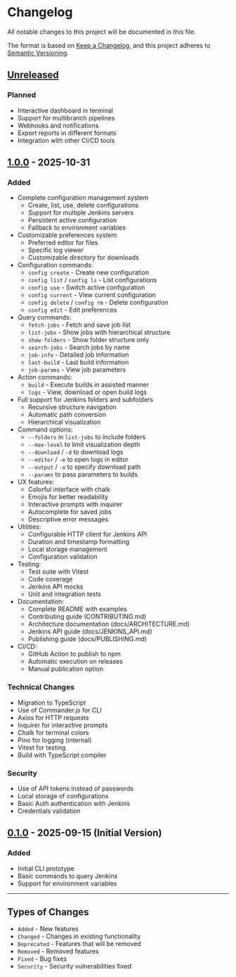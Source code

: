 # Changelog

All notable changes to this project will be documented in this file.

The format is based on [Keep a Changelog](https://keepachangelog.com/en/1.0.0/),
and this project adheres to [Semantic Versioning](https://semver.org/).

## [Unreleased]

### Planned
- Interactive dashboard in terminal
- Support for multibranch pipelines
- Webhooks and notifications
- Export reports in different formats
- Integration with other CI/CD tools

## [1.0.0] - 2025-10-31

### Added
- Complete configuration management system
  - Create, list, use, delete configurations
  - Support for multiple Jenkins servers
  - Persistent active configuration
  - Fallback to environment variables
- Customizable preferences system
  - Preferred editor for files
  - Specific log viewer
  - Customizable directory for downloads
- Configuration commands:
  - `config create` - Create new configuration
  - `config list` / `config ls` - List configurations
  - `config use` - Switch active configuration
  - `config current` - View current configuration
  - `config delete` / `config rm` - Delete configuration
  - `config edit` - Edit preferences
- Query commands:
  - `fetch-jobs` - Fetch and save job list
  - `list-jobs` - Show jobs with hierarchical structure
  - `show-folders` - Show folder structure only
  - `search-jobs` - Search jobs by name
  - `job-info` - Detailed job information
  - `last-build` - Last build information
  - `job-params` - View job parameters
- Action commands:
  - `build` - Execute builds in assisted manner
  - `logs` - View, download or open build logs
- Full support for Jenkins folders and subfolders
  - Recursive structure navigation
  - Automatic path conversion
  - Hierarchical visualization
- Command options:
  - `--folders` in `list-jobs` to include folders
  - `--max-level` to limit visualization depth
  - `--download` / `-d` to download logs
  - `--editor` / `-e` to open logs in editor
  - `--output` / `-o` to specify download path
  - `--params` to pass parameters to builds
- UX features:
  - Colorful interface with chalk
  - Emojis for better readability
  - Interactive prompts with inquirer
  - Autocomplete for saved jobs
  - Descriptive error messages
- Utilities:
  - Configurable HTTP client for Jenkins API
  - Duration and timestamp formatting
  - Local storage management
  - Configuration validation
- Testing:
  - Test suite with Vitest
  - Code coverage
  - Jenkins API mocks
  - Unit and integration tests
- Documentation:
  - Complete README with examples
  - Contributing guide (CONTRIBUTING.md)
  - Architecture documentation (docs/ARCHITECTURE.md)
  - Jenkins API guide (docs/JENKINS_API.md)
  - Publishing guide (docs/PUBLISHING.md)
- CI/CD:
  - GitHub Action to publish to npm
  - Automatic execution on releases
  - Manual publication option

### Technical Changes
- Migration to TypeScript
- Use of Commander.js for CLI
- Axios for HTTP requests
- Inquirer for interactive prompts
- Chalk for terminal colors
- Pino for logging (internal)
- Vitest for testing
- Build with TypeScript compiler

### Security
- Use of API tokens instead of passwords
- Local storage of configurations
- Basic Auth authentication with Jenkins
- Credentials validation

## [0.1.0] - 2025-09-15 (Initial Version)

### Added
- Initial CLI prototype
- Basic commands to query Jenkins
- Support for environment variables

---

## Types of Changes

- `Added` - New features
- `Changed` - Changes in existing functionality
- `Deprecated` - Features that will be removed
- `Removed` - Removed features
- `Fixed` - Bug fixes
- `Security` - Security vulnerabilities fixed

[Unreleased]: https://github.com/usarral/butler-cli/compare/v1.0.0...HEAD
[1.0.0]: https://github.com/usarral/butler-cli/releases/tag/v1.0.0
[0.1.0]: https://github.com/usarral/butler-cli/releases/tag/v0.1.0
